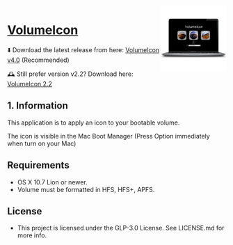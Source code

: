 <img align="right" width="30%" src="https://github.com/Minh-Ton/VolumeIcon/raw/master/XcodeProject/v3/AppIconPNG.png">

# [VolumeIcon](https://github.com/Minh-Ton/VolumeIcon)

⬇️ Download the latest release from here: [VolumeIcon v4.0](https://github.com/Minh-Ton/VolumeIcon/releases/download/v4.0.0/VolumeIcon.zip) (Recommended)

🕰 Still prefer version v2.2? Download here: [VolumeIcon 2.2](https://github.com/Minh-Ton/VolumeIcon/releases/download/v2.2.0/VolumeIcon.zip)

## 1. Information

This application is to apply an icon to your bootable volume.

The icon is visible in the Mac Boot Manager (Press Option immediately when turn on your Mac)

## Requirements

- OS X 10.7 Lion or newer. 
- Volume must be formatted in HFS, HFS+, APFS.

## License

- This project is licensed under the GLP-3.0 License. See LICENSE.md for more info. 
